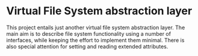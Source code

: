 # Virtual File System abstraction layer

This project entails just another virtual file system abstraction layer. The main aim is to describe file system functionality using a number of interfaces, while keeping the effort to implement them minimal. There is also special attention for setting and reading extended attributes.